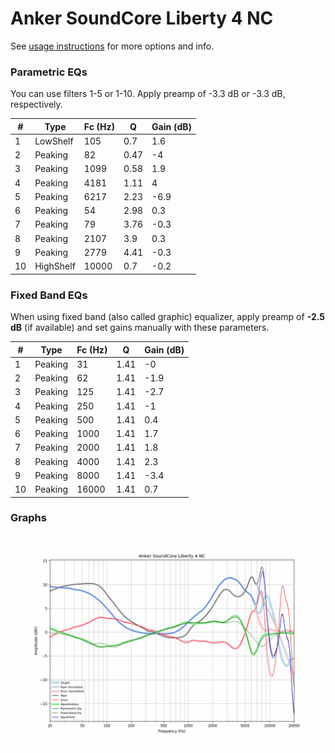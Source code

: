 # Anker SoundCore Liberty 4 NC
See [usage instructions](https://github.com/jaakkopasanen/AutoEq#usage) for more options and info.

### Parametric EQs
You can use filters 1-5 or 1-10. Apply preamp of -3.3 dB or -3.3 dB, respectively.

|   # | Type      |   Fc (Hz) |    Q |   Gain (dB) |
|-----|-----------|-----------|------|-------------|
|   1 | LowShelf  |       105 | 0.7  |         1.6 |
|   2 | Peaking   |        82 | 0.47 |        -4   |
|   3 | Peaking   |      1099 | 0.58 |         1.9 |
|   4 | Peaking   |      4181 | 1.11 |         4   |
|   5 | Peaking   |      6217 | 2.23 |        -6.9 |
|   6 | Peaking   |        54 | 2.98 |         0.3 |
|   7 | Peaking   |        79 | 3.76 |        -0.3 |
|   8 | Peaking   |      2107 | 3.9  |         0.3 |
|   9 | Peaking   |      2779 | 4.41 |        -0.3 |
|  10 | HighShelf |     10000 | 0.7  |        -0.2 |

### Fixed Band EQs
When using fixed band (also called graphic) equalizer, apply preamp of **-2.5 dB** (if available) and set gains manually with these parameters.

|   # | Type    |   Fc (Hz) |    Q |   Gain (dB) |
|-----|---------|-----------|------|-------------|
|   1 | Peaking |        31 | 1.41 |        -0   |
|   2 | Peaking |        62 | 1.41 |        -1.9 |
|   3 | Peaking |       125 | 1.41 |        -2.7 |
|   4 | Peaking |       250 | 1.41 |        -1   |
|   5 | Peaking |       500 | 1.41 |         0.4 |
|   6 | Peaking |      1000 | 1.41 |         1.7 |
|   7 | Peaking |      2000 | 1.41 |         1.8 |
|   8 | Peaking |      4000 | 1.41 |         2.3 |
|   9 | Peaking |      8000 | 1.41 |        -3.4 |
|  10 | Peaking |     16000 | 1.41 |         0.7 |

### Graphs
![](./Anker%20SoundCore%20Liberty%204%20NC.png)
